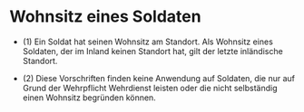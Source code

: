 # Wohnsitz eines Soldaten

- (1) Ein Soldat hat seinen Wohnsitz am Standort. Als Wohnsitz eines Soldaten, der im Inland keinen Standort hat, gilt der letzte inländische Standort.

- (2) Diese Vorschriften finden keine Anwendung auf Soldaten, die nur auf Grund der Wehrpflicht Wehrdienst leisten oder die nicht selbständig einen Wohnsitz begründen können.

